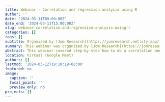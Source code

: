 ```yaml
---
title: Webinar - Correlation and regression analysis using R
author: ''
date: '2024-03-11T09:00:00Z'
date_end: '2024-03-11T15:00:00Z'
slug: webinar-correlation-and-regression-analysis-using-r
categories: []
tags: []
subtitle: Organised by [Jom Research](https://jomresearch.netlify.app/)
summary: This webinar was organised by [Jom Research](https://jomresearch.netlify.app/). The slides and recording of the webinar is available for purchase at [Jom Research website](https://jomresearch.netlify.app/webinar_detail/2024-03-01-correlation-and-regression-analysis-using-r/).
abstract: This webinar covered step-by-step how to do a correlation and regression analysis using R. The slides and recording of the webinar is available for purchase at [Jom Research website](https://jomresearch.netlify.app/webinar_detail/2024-03-01-correlation-and-regression-analysis-using-r/).
location: Virtual (Google Meet)
authors: []
lastmod: '2024-03-12T19:10:19+08:00'
featured: no
image:
  caption: ''
  focal_point: ''
  preview_only: no
projects: []
---
```


